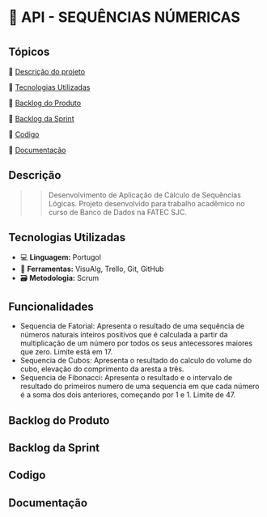  <h1> 📌 API - SEQUÊNCIAS NÚMERICAS <h1>

## Tópicos 

:small_blue_diamond: [Descrição do projeto](#Descrição)

:small_blue_diamond: [Tecnologias Utilizadas](#Tecnologias-Utilizadas)

:small_blue_diamond: [Backlog do Produto](#Backlog-do-Produto)

:small_blue_diamond: [Backlog da Sprint](#Backlog-da-Sprint)

:small_blue_diamond: [Codigo](#Codigo)

:small_blue_diamond: [Documentação](#Documentação)


## Descrição

> > Desenvolvimento de Aplicação de Cálculo de Sequências Lógicas. Projeto desenvolvido para trabalho acadêmico no curso de Banco de Dados na FATEC SJC.

## Tecnologias Utilizadas

- 💻 **Linguagem:** Portugol
- 🔧 **Ferramentas:**  VisuAlg, Trello, Git, GitHub
- 🗃️ **Metodologia:** Scrum

## Funcionalidades

- Sequencia de Fatorial: Apresenta o resultado de uma sequência de números naturais inteiros positivos que é calculada a partir da multiplicação de um número por todos os seus antecessores maiores que zero. Limite está em 17.
- Sequencia de Cubos: Apresenta o resultado do calculo do volume do cubo, elevação do comprimento da aresta a três.
- Sequencia de Fibonacci: Apresenta o resultado e o intervalo de resultado do primeiros numero de uma sequencia em que cada número é a soma dos dois anteriores, começando por 1 e 1. Limite de 47. 

## Backlog do Produto

## Backlog da Sprint

## Codigo

## Documentação 


  

